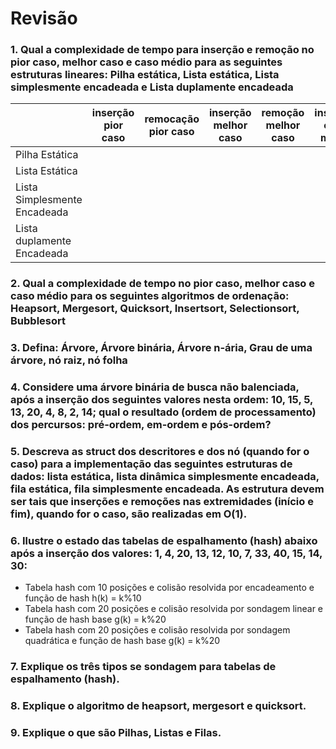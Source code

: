 # Revisão
### 1. Qual a complexidade de tempo para inserção e remoção no pior caso, melhor caso e caso médio para as seguintes estruturas lineares: Pilha estática, Lista estática, Lista simplesmente encadeada e Lista duplamente encadeada
|              | inserção pior caso  | remocação pior caso | inserção melhor caso | remoção melhor caso | inserção caso médio | remoção caso medio |
|--------------|---------------------|---------------------|----------------------|---------------------|---------------------|--------------------|
|Pilha Estática|
|Lista Estática|
|Lista Simplesmente Encadeada|
|Lista duplamente Encadeada|

### 2. Qual a complexidade de tempo no pior caso, melhor caso e caso médio para os seguintes algoritmos de ordenação: Heapsort, Mergesort, Quicksort, Insertsort, Selectionsort, Bubblesort
### 3. Defina: Árvore, Árvore binária, Árvore n-ária, Grau de uma árvore, nó raiz, nó folha
### 4. Considere uma árvore binária de busca não balenciada, após a inserção dos seguintes valores nesta ordem: 10, 15, 5, 13, 20, 4, 8, 2, 14; qual o resultado (ordem de processamento) dos percursos: pré-ordem, em-ordem e pós-ordem?
### 5. Descreva as struct dos descritores e dos nó (quando for o caso) para a implementação das seguintes estruturas de dados: lista estática, lista dinâmica simplesmente encadeada, fila estática, fila simplesmente encadeada. As estrutura devem ser tais que inserções e remoções nas extremidades (início e fim), quando for o caso, são realizadas em O(1).
### 6. Ilustre o estado das tabelas de espalhamento (hash) abaixo após a inserção dos valores: 1, 4, 20, 13, 12, 10, 7, 33, 40, 15, 14, 30:
  * Tabela hash com 10 posições e colisão resolvida por encadeamento e função de hash h(k) = k%10
  * Tabela hash com 20 posições e colisão resolvida por sondagem linear e função de hash base g(k) = k%20
  * Tabela hash com 20 posições e colisão resolvida por sondagem quadrática e função de hash base g(k) = k%20
### 7. Explique os três tipos se sondagem para tabelas de espalhamento (hash).
### 8. Explique o algoritmo de heapsort, mergesort e quicksort.
### 9. Explique o que são Pilhas, Listas e Filas.
